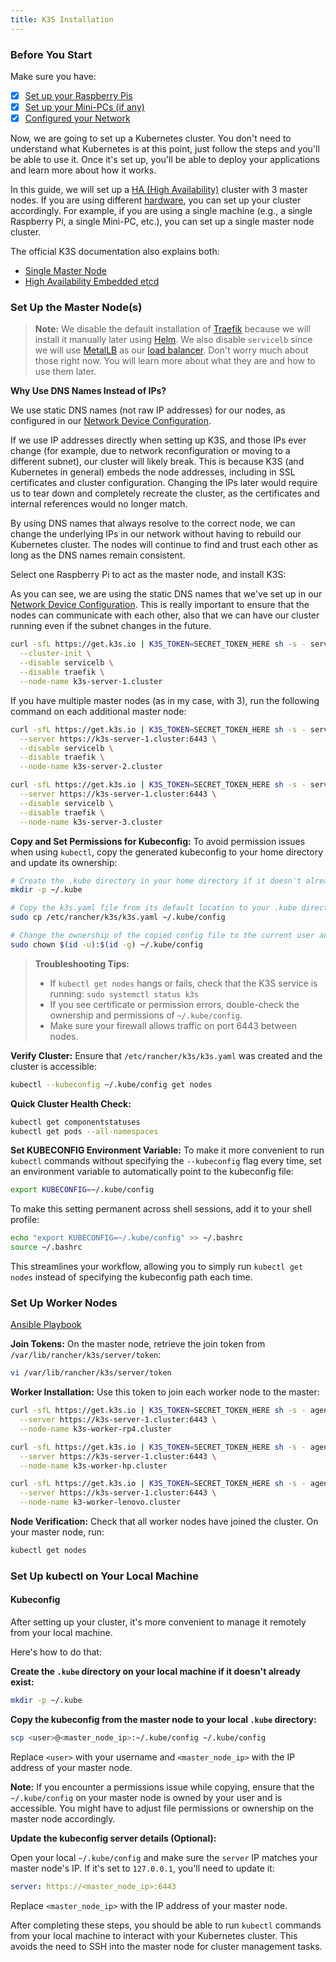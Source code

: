 ```yaml
---
title: K3S Installation
---
```


### Before You Start

Make sure you have:

- [x] [Set up your Raspberry Pis](../hardware-raspberry-pi-setup/raspberry-pi-setup.md)
- [x] [Set up your Mini-PCs (if any)](../hardware-raspberry-pi-setup/mini-pcs-setup.md)
- [x] [Configured your Network](../networking/mikrotik/network-overview.mdx)

Now, we are going to set up a Kubernetes cluster. You don't need to understand what Kubernetes is at this point, just follow the steps and you'll be able to use it. Once it's set up, you'll be able to deploy your applications and learn more about how it works.

In this guide, we will set up a [HA (High Availability)](https://en.wikipedia.org/wiki/High-availability_cluster) cluster with 3 master nodes. If you are using different [hardware](../hardware-raspberry-pi-setup/hardware.mdx), you can set up your cluster accordingly. For example, if you are using a single machine (e.g., a single Raspberry Pi, a single Mini-PC, etc.), you can set up a single master node cluster.

The official K3S documentation also explains both:

- [Single Master Node](https://docs.k3s.io/quick-start)
- [High Availability Embedded etcd](https://docs.k3s.io/datastore/ha-embedded)

### Set Up the Master Node(s)

> **Note:** We disable the default installation of [Traefik](https://traefik.io/traefik/) because we will install it manually later using [Helm](https://helm.sh/). We also disable `servicelb` since we will use [MetalLB](https://metallb.io/) as our [load balancer](<https://en.wikipedia.org/wiki/Load_balancing_(computing)>). Don't worry much about those right now. You will learn more about what they are and how to use them later.

**Why Use DNS Names Instead of IPs?**

We use static DNS names (not raw IP addresses) for our nodes, as configured in our [Network Device Configuration](../networking/mikrotik/device-configuration.mdx).

If we use IP addresses directly when setting up K3S, and those IPs ever change (for example, due to network reconfiguration or moving to a different subnet), our cluster will likely break. This is because K3S (and Kubernetes in general) embeds the node addresses, including in SSL certificates and cluster configuration. Changing the IPs later would require us to tear down and completely recreate the cluster, as the certificates and internal references would no longer match.

By using DNS names that always resolve to the correct node, we can change the underlying IPs in our network without having to rebuild our Kubernetes cluster. The nodes will continue to find and trust each other as long as the DNS names remain consistent.

Select one Raspberry Pi to act as the master node, and install K3S:

As you can see, we are using the static DNS names that we've set up in our [Network Device Configuration](../networking/mikrotik/device-configuration.mdx). This is really important to ensure that the nodes can communicate with each other, also that we can have our cluster running even if the subnet changes in the future.

```bash title="k3s-server-1.cluster"
curl -sfL https://get.k3s.io | K3S_TOKEN=SECRET_TOKEN_HERE sh -s - server \
  --cluster-init \
  --disable servicelb \
  --disable traefik \
  --node-name k3s-server-1.cluster
```

If you have multiple master nodes (as in my case, with 3), run the following command on each additional master node:

```bash title="k3s-server-2.cluster"
curl -sfL https://get.k3s.io | K3S_TOKEN=SECRET_TOKEN_HERE sh -s - server \
  --server https://k3s-server-1.cluster:6443 \
  --disable servicelb \
  --disable traefik \
  --node-name k3s-server-2.cluster
```

```bash title="k3s-server-3.cluster"
curl -sfL https://get.k3s.io | K3S_TOKEN=SECRET_TOKEN_HERE sh -s - server \
  --server https://k3s-server-1.cluster:6443 \
  --disable servicelb \
  --disable traefik \
  --node-name k3s-server-3.cluster
```

**Copy and Set Permissions for Kubeconfig:** To avoid permission issues when using `kubectl`, copy the generated kubeconfig to your home directory and update its ownership:

```bash title="Copy and Set Permissions for Kubeconfig"
# Create the .kube directory in your home directory if it doesn't already exist
mkdir -p ~/.kube

# Copy the k3s.yaml file from its default location to your .kube directory as the default kubectl config file
sudo cp /etc/rancher/k3s/k3s.yaml ~/.kube/config

# Change the ownership of the copied config file to the current user and group, so kubectl can access it without requiring sudo
sudo chown $(id -u):$(id -g) ~/.kube/config
```

> **Troubleshooting Tips:**
>
> - If `kubectl get nodes` hangs or fails, check that the K3S service is running:
>   `sudo systemctl status k3s`
> - If you see certificate or permission errors, double-check the ownership and permissions of `~/.kube/config`.
> - Make sure your firewall allows traffic on port 6443 between nodes.

**Verify Cluster:** Ensure that `/etc/rancher/k3s/k3s.yaml` was created and the cluster is accessible:

```bash title="Verify Cluster"
kubectl --kubeconfig ~/.kube/config get nodes
```

**Quick Cluster Health Check:**

```bash title="Quick Cluster Health Check"
kubectl get componentstatuses
kubectl get pods --all-namespaces
```

**Set KUBECONFIG Environment Variable:** To make it more convenient to run `kubectl` commands without specifying the `--kubeconfig` flag every time, set an environment variable to automatically point to the kubeconfig file:

```bash title="Set KUBECONFIG Environment Variable"
export KUBECONFIG=~/.kube/config
```

To make this setting permanent across shell sessions, add it to your shell profile:

```bash title="Set KUBECONFIG Environment Variable"
echo "export KUBECONFIG=~/.kube/config" >> ~/.bashrc
source ~/.bashrc
```

This streamlines your workflow, allowing you to simply run `kubectl get nodes` instead of specifying the kubeconfig path each time.

### Set Up Worker Nodes

[Ansible Playbook](/ansible/playbooks/join-worker-nodes-and-setup-kube-config.yml)

**Join Tokens:** On the master node, retrieve the join token from `/var/lib/rancher/k3s/server/token`:

```bash title="Join Tokens"
vi /var/lib/rancher/k3s/server/token
```

**Worker Installation:** Use this token to join each worker node to the master:

```bash title="Worker Installation"
curl -sfL https://get.k3s.io | K3S_TOKEN=SECRET_TOKEN_HERE sh -s - agent \
  --server https://k3s-server-1.cluster:6443 \
  --node-name k3s-worker-rp4.cluster

curl -sfL https://get.k3s.io | K3S_TOKEN=SECRET_TOKEN_HERE sh -s - agent \
  --server https://k3s-server-1.cluster:6443 \
  --node-name k3s-worker-hp.cluster

curl -sfL https://get.k3s.io | K3S_TOKEN=SECRET_TOKEN_HERE sh -s - agent \
  --server https://k3s-server-1.cluster:6443 \
  --node-name k3-worker-lenovo.cluster
```

**Node Verification:** Check that all worker nodes have joined the cluster. On your master node, run:

```bash title="Node Verification"
kubectl get nodes
```

### Set Up kubectl on Your Local Machine

#### Kubeconfig

After setting up your cluster, it's more convenient to manage it remotely from your local machine.

Here's how to do that:

**Create the `.kube` directory on your local machine if it doesn't already exist:**

```bash title="Create the .kube directory on your local machine"
mkdir -p ~/.kube
```

**Copy the kubeconfig from the master node to your local `.kube` directory:**

```bash title="Copy the kubeconfig from the master node to your local .kube directory"
scp <user>@<master_node_ip>:~/.kube/config ~/.kube/config
```

Replace `<user>` with your username and `<master_node_ip>` with the IP address of your master node.

**Note:** If you encounter a permissions issue while copying, ensure that the `~/.kube/config` on your master node is owned by your user and is accessible. You might have to adjust file permissions or ownership on the master node accordingly.

**Update the kubeconfig server details (Optional):**

Open your local `~/.kube/config` and make sure the `server` IP matches your master node's IP. If it's set to `127.0.0.1`, you'll need to update it:

```yaml title="Update the kubeconfig server details"
server: https://<master_node_ip>:6443
```

Replace `<master_node_ip>` with the IP address of your master node.

After completing these steps, you should be able to run `kubectl` commands from your local machine to interact with your Kubernetes cluster. This avoids the need to SSH into the master node for cluster management tasks.
